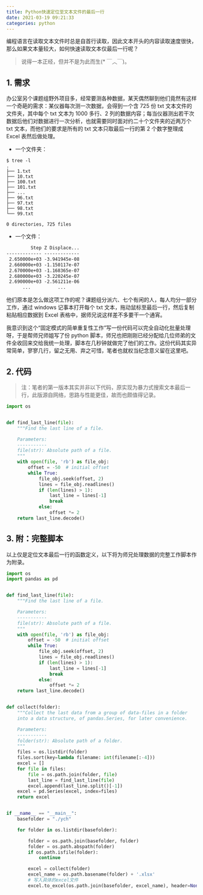 ```yaml
---
title: Python快速定位至文本文件的最后一行
date: 2021-03-19 09:21:33
categories: python
---
```


编程语言在读取文本文件时总是自首行读取，因此文本开头的内容读取速度很快，那么如果文本量较大，如何快速读取文本仅最后一行呢？

> 说得一本正经，但并不是为此而生(\* ￣︿￣)。

<!-- more -->

## 1. 需求

办公室另个课题组野外项目多，经常要测各种数据，某天偶然聊到他们竟然有这样一个奇葩的需求：某仪器每次测一次数据，会得到一个含 725 份 txt 文本文件的文件夹，其中每个 txt 文本为 1000 多行、2 列的数据内容；每当仪器测出若干次数据后他们对数据进行一次分析，也就需要同时面对约二十个文件夹的近两万个 txt 文本，而他们的要求是所有的 txt 文本只取最后一行的第 2 个数字整理成 Excel 表然后做处理。

-   一个文件夹：

```shell
$ tree -l
.
├── 1.txt
├── 10.txt
├── 100.txt
├── 101.txt
├── ...
├── 96.txt
├── 97.txt
├── 98.txt
└── 99.txt

0 directories, 725 files
```

-   一个文件：

```txt
         Step Z Displace...
------------- -------------
 2.650000e+03 -3.941945e-08
 2.660000e+03 -1.150117e-07
 2.670000e+03 -1.168365e-07
 2.680000e+03 -3.220245e-07
 2.690000e+03 -2.561211e-06
      ...          ...
```

他们原本是怎么做这项工作的呢？课题组分派六、七个有闲的人，每人均分一部分工作，通过 windows 记事本打开每个 txt 文本，拖动鼠标至最后一行，然后复制粘贴相应数据到 Excel 表格中，据师兄说这样差不多要干一个通宵。

我意识到这个“固定模式的简单重复性工作”写一份代码可以完全自动化批量处理呀，于是帮师兄师姐写了份 python 脚本，师兄也把刚刚已经分配给几位师弟的文件全收回来交给我统一处理，脚本在几秒钟就做完了他们的工作。这份代码其实异常简单，寥寥几行，留之无用、弃之可惜，笔者也就权当纪念意义留在这里吧。

## 2. 代码

> 注：笔者的第一版本其实并非以下代码，原实现为暴力式搜索文本最后一行，此版源自网络，思路与性能更佳，故而也颇值得记录。

```python
import os


def find_last_line(file):
    """Find the last line of a file.

    Parameters:
    -----------
    file(str): Absolute path of a file.
    """
    with open(file, 'rb') as file_obj:
        offset = -50  # initial offset
        while True:
            file_obj.seek(offset, 2)
            lines = file_obj.readlines()
            if (len(lines) > 1):
                last_line = lines[-1]
                break
            else:
                offset *= 2
    return last_line.decode()
```

## 3. 附：完整脚本

以上仅是定位文本最后一行的函数定义，以下将为师兄处理数据的完整工作脚本作为附录。

```python
import os
import pandas as pd


def find_last_line(file):
    """Find the last line of a file.

    Parameters:
    -----------
    file(str): Absolute path of a file.
    """
    with open(file, 'rb') as file_obj:
        offset = -50  # initial offset
        while True:
            file_obj.seek(offset, 2)
            lines = file_obj.readlines()
            if (len(lines) > 1):
                last_line = lines[-1]
                break
            else:
                offset *= 2
    return last_line.decode()


def collect(folder):
    """Collect the last data from a group of data-files in a folder
    into a data structure, of pandas.Series, for later convenience.

    Parameters:
    -----------
    folder(str): Absolute path of a folder.
    """
    files = os.listdir(folder)
    files.sort(key=lambda filename: int(filename[:-4]))
    excel = []
    for file in files:
        file = os.path.join(folder, file)
        last_line = find_last_line(file)
        excel.append(last_line.split()[-1])
    excel = pd.Series(excel, index=files)
    return excel


if __name__ == "__main__":
    basefolder = "./ych"

    for folder in os.listdir(basefolder):

        folder = os.path.join(basefolder, folder)
        folder = os.path.abspath(folder)
        if os.path.isfile(folder):
            continue

        excel = collect(folder)
        excel_name = os.path.basename(folder) + '.xlsx'
        # 写入具体的excel文件
        excel.to_excel(os.path.join(basefolder, excel_name), header=None)
```
